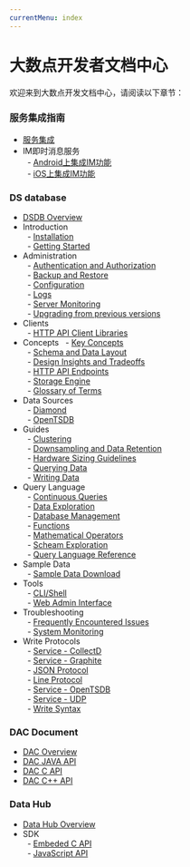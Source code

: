 ```yaml
---
currentMenu: index
---
```


# 大数点开发者文档中心

欢迎来到大数点开发文档中心，请阅读以下章节：　　

### 服务集成指南

- [服务集成](integration-dev/index.md)  
- IM即时消息服务  
&nbsp; - [Android上集成IM功能](integration-dev/im/integrate-im-android.md)  
&nbsp; - [iOS上集成IM功能](integration-dev/im/integrate-im-ios.md)  

### DS database

- [DSDB Overview](dsdb/index.md)  
- Introduction  
&nbsp; - [Installation](dsdb/introduction/installation.md)  
&nbsp; - [Getting Started](dsdb/introduction//getting_started.md)  
- Administration  
&nbsp; - [Authentication and Authorization](dsdb/administration/authentication_and_authorization.md)  
&nbsp; - [Backup and Restore](dsdb/administration/backup_and_restore.md)  
&nbsp; - [Configuration](dsdb/administration/config.md)  
&nbsp; - [Logs](dsdb/administration/logs.md)  
&nbsp; - [Server Monitoring](dsdb/administration/statistics.md)  
&nbsp; - [Upgrading from previous versions](dsdb/administration/upgrading.md)  
- Clients  
&nbsp; - [HTTP API Client Libraries](dsdb/clients/api.md)  
- Concepts
&nbsp; - [Key Concepts](dsdb/concepts/key_concepts.md)  
&nbsp; - [Schema and Data Layout](dsdb/concepts/schema_and_data_layout.md)  
&nbsp; - [Design Insights and Tradeoffs](dsdb/concepts/insights_tradeoffs.md)  
&nbsp; - [HTTP API Endpoints](dsdb/concepts/api.md)  
&nbsp; - [Storage Engine](dsdb/concepts/storage_engine.md)  
&nbsp; - [Glossary of Terms](dsdb/concepts/glossary.md)  
- Data Sources  
&nbsp; - [Diamond](dsdb/data_sources/diamond.md)  
&nbsp; - [OpenTSDB](dsdb/data_sources/opentsdb.md)  
- Guides  
&nbsp; - [Clustering](dsdb/guides/clustering.md)  
&nbsp; - [Downsampling and Data Retention](dsdb/guides/downsampling_and_retention.md)  
&nbsp; - [Hardware Sizing Guidelines](dsdb/guides/hardware_sizing.md)  
&nbsp; - [Querying Data](dsdb/guides/querying_data.md)  
&nbsp; - [Writing Data](dsdb/guides/writing_data.md)  
- Query Language  
&nbsp; - [Continuous Queries](dsdb/query_language/continuous_queries.md)  
&nbsp; - [Data Exploration](dsdb/query_language/data_exploration.md)  
&nbsp; - [Database Management](dsdb/query_language/database_management.md)  
&nbsp; - [Functions](dsdb/query_language/functions.md)  
&nbsp; - [Mathematical Operators](dsdb/query_language/math_operators.md)  
&nbsp; - [Scheam Exploration](dsdb/query_language/schema_exploration.md)  
&nbsp; - [Query Language Reference](dsdb/query_language/spec.md)  
- Sample Data  
&nbsp; - [Sample Data Download](dsdb/sample_data/data_download.md)  
- Tools  
&nbsp; - [CLI/Shell](dsdb/tools/shell.md)  
&nbsp; - [Web Admin Interface](dsdb/tools/web_admin.md)  
- Troubleshooting  
&nbsp; - [Frequently Encountered Issues](dsdb/troubleshooting/frequently_encountered_issues.md)  
&nbsp; - [System Monitoring](dsdb/troubleshooting/system_monitoring.md)  
- Write Protocols  
&nbsp; - [Service - CollectD](dsdb/write_protocols/collectd.md)  
&nbsp; - [Service - Graphite](dsdb/write_protocols/graphite.md)  
&nbsp; - [JSON Protocol](dsdb/write_protocols/json.md)  
&nbsp; - [Line Protocol](dsdb/write_protocols/line.md)  
&nbsp; - [Service - OpenTSDB](dsdb/write_protocols/opentsdb.md)  
&nbsp; - [Service - UDP](dsdb/write_protocols/udp.md)  
&nbsp; - [Write Syntax](dsdb/write_protocols/write_syntax.md)  

### DAC Document

- [DAC Overview](dac/index.md)  
- [DAC JAVA API](dac/dac_cloud_api_java.md)  
- [DAC C API](dac/dac_cloud_api_c.md)  
- [DAC C++ API](dac/dac_cloud_api_cpp.md)  

### Data Hub

- [Data Hub Overview](data-hub/index.md)  
- SDK  
&nbsp; - [Embeded C API](data-hub/sdk/embeded_c.md)  
&nbsp; - [JavaScript API](data-hub/sdk/javascript.md)  

